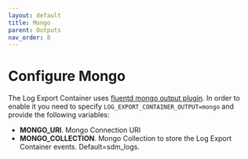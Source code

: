 ```yaml
---
layout: default
title: Mongo
parent: Outputs
nav_order: 8
---
```

# Configure Mongo

The Log Export Container uses [fluentd mongo output plugin](https://docs.fluentd.org/output/mongo). In order to enable it you need to specify `LOG_EXPORT_CONTAINER_OUTPUT=mongo` and provide the following variables:
* **MONGO_URI**. Mongo Connection URI
* **MONGO_COLLECTION**. Mongo Collection to store the Log Export Container events. Default=sdm_logs.
